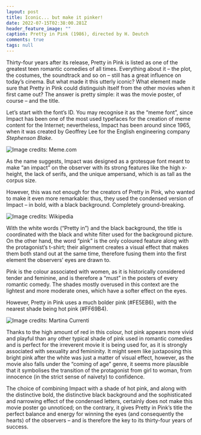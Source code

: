 ```yaml
---
layout: post
title: Iconic... but make it pinker!
date: 2022-07-15T02:38:00.281Z
header_feature_image: ""
caption: Pretty in Pink (1986), directed by H. Deutch
comments: true
tags: null
---
```

Thirty-four years after its release, Pretty in Pink is listed as one of the greatest teen romantic comedies of all times. Everything about it – the plot, the costumes, the soundtrack and so on – still has a great influence on today’s cinema. But what made it this utterly iconic? What element made sure that Pretty in Pink could distinguish itself from the other movies when it first came out? The answer is pretty simple: it was the movie poster, of course – and the title.

Let’s start with the font’s ID. You may recognise it as the “meme font”, since Impact has been one of the most used typefaces for the creation of meme content for the Internet; nevertheless, Impact has been around since 1965, when it was created by Geoffrey Lee for the English engineering company *Stephenson Blake*.



![Image credits: Meme.com](../uploads/progetto-senza-titolo-2-.png "Image credits: Meme.com")



As the name suggests, Impact was designed as a grotesque font meant to make “an impact” on the observer with its strong features like the high x-height, the lack of serifs, and the unique ampersand, which is as tall as the corpus size.

However, this was not enough for the creators of Pretty in Pink, who wanted to make it even more remarkable: thus, they used the condensed version of Impact – in bold, with a black background. Completely ground-breaking.



![Image credits: Wikipedia](../uploads/pretty-in-pink.jpg "Image credits: Wikipedia")



With the white words (“Pretty in”) and the black background, the title is coordinated with the black and white filter used for the background picture. On the other hand, the word “pink” is the only coloured feature along with the protagonist’s t-shirt; their alignment creates a visual effect that makes them both stand out at the same time, therefore fusing them into the first element the observers’ eyes are drawn to.

Pink is the colour associated with women, as it is historically considered tender and feminine, and is therefore a “must” in the posters of every romantic comedy. The shades mostly overused in this context are the lightest and more moderate ones, which have a softer effect on the eyes.

However, Pretty in Pink uses a much bolder pink (#FE5EB6), with the nearest shade being hot pink (#FF69B4).



![Image credits: Martina Currenti](../uploads/colours.png "Image credits: Martina Currenti")

Thanks to the high amount of red in this colour, hot pink appears more vivid and playful than any other typical shade of pink used in romantic comedies and is perfect for the irreverent movie it is being used for, as it is strongly associated with sexuality and femininity. It might seem like juxtaposing this bright pink after the white was just a matter of visual effect, however, as the movie also falls under the “coming of age” genre, it seems more plausible that it symbolises the transition of the protagonist from girl to woman, from innocence (in the strict sense of naivety) to confidence.

The choice of combining Impact with a shade of hot pink, and along with the distinctive bold, the distinctive black background and the sophisticated and narrowing effect of the condensed letters, certainly does not make this movie poster go unnoticed; on the contrary, it gives Pretty in Pink’s title the perfect balance and energy for winning the eyes (and consequently the hearts) of the observers – and is therefore the key to its thirty-four years of success.